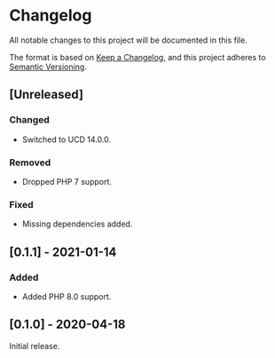 # Changelog
All notable changes to this project will be documented in this file.

The format is based on [Keep a Changelog](https://keepachangelog.com/en/1.0.0/),
and this project adheres to [Semantic Versioning](https://semver.org/spec/v2.0.0.html).

## [Unreleased]
### Changed
- Switched to UCD 14.0.0.
### Removed
- Dropped PHP 7 support.
### Fixed
- Missing dependencies added. 

## [0.1.1] - 2021-01-14
### Added
- Added PHP 8.0 support.

## [0.1.0] - 2020-04-18
Initial release.
